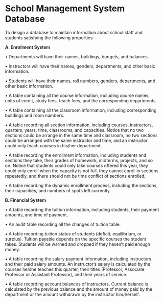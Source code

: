 # School Management System Database

To design a database to maintain information about school staff and students satisfying the following properties: 


**A. Enrollment System**

•	Departments will have their names, buildings, budgets, and balances.

•	Instructors will have their names, genders, departments, and other basic information.

•	Students will have their names, roll numbers, genders, departments, and other basic information.

•	A table containing all the course information, including course names, units of credit, study fees, teach fees, and the       corresponding departments.

•	A table containing all the classroom information, including corresponding buildings and room numbers.

•	A table recording all section information, including courses, instructors, quarters, years, time, classrooms, and       capacities. Notice that no two sections could be arrange in the same time and classroom, no two sections could be arranged with the same instructor and time, and an instructor could only teach courses in his/her department.

•	A table recording the enrollment information, including students and sections they take, their grades of homework, midterms, projects, and so on. Notice that students could only take courses offered this year, they could only enroll when the capacity is not full, they cannot enroll in sections repeatedly, and there should not be time conflict of sections enrolled.

•	A table recording the dynamic enrollment process, including the sections, their capacities, and numbers of spots left currently.


**B. Financial System**

•	A table recording the tuition information, including students, their payment amounts, and time of payment.

•	An audit table recording all the changes of tuition table.

•	A table recording tuition status of students (deficit, equilibrium, or surplus). Tuition payable depends on the specific courses the student takes. Students will be warned and dropped if they haven’t paid enough money.

•	A table recording the salary payment information, including instructors and their paid salary amounts. An instructor’s salary is calculated by the courses he/she teaches this quarter, their titles (Professor, Associate Professor or Assistant Professor), and their years of service.

•	A table recording account balances of instructors. Current balance is calculated by the previous balance and the amount of money paid by the department or the amount withdrawn by the instructor him/herself.
